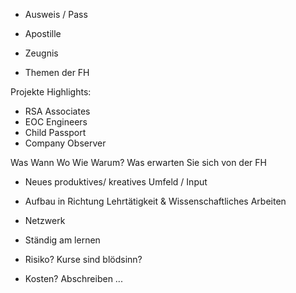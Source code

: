 - Ausweis / Pass
- Apostille
- Zeugnis

- Themen der FH

Projekte Highlights:
- RSA Associates
- EOC Engineers
- Child Passport
- Company Observer

Was Wann Wo Wie Warum?
Was erwarten Sie sich von der FH
- Neues produktives/ kreatives Umfeld / Input
- Aufbau in Richtung Lehrtätigkeit & Wissenschaftliches Arbeiten
- Netzwerk
- Ständig am lernen

- Risiko? Kurse sind blödsinn?
- Kosten? Abschreiben ...


